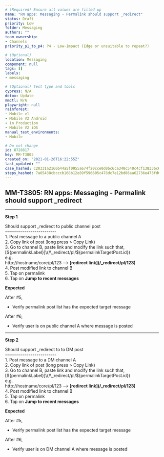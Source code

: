 ```yaml
---
# (Required) Ensure all values are filled up
name: "RN apps: Messaging - Permalink should support _redirect"
status: Draft
priority: Low
folder: Messaging
authors: ""
team_ownership: 
- Channels
priority_p1_to_p4: P4 - Low-Impact (Edge or unsuitable to repeat?)

# (Optional)
location: Messaging
component: null
tags: []
labels: 
- messaging

# (Optional) Test type and tools
cypress: N/A
detox: Update
mmctl: N/A
playwright: null
rainforest: 
- Mobile v1
- Mobile V2 Android
- in Production
- Mobile V2 iOS
manual_test_environments: 
- Mobile

# Do not change
id: 8728817
key: MM-T3805
created_on: "2021-01-26T16:22:55Z"
last_updated: ""
case_hashed: c20331a2166b44a5f0955a674f20cce0d0bc6ca340c540c4cf138336c620eae385d80d0b93cf291aa3f33e2148f253b7
steps_hashed: 7a65438cbcccb168b12e89f596605c478dc7e12bd86aa62736e473fd65f7d1a4094bbe673c754d863b51aec377286dc4
---
```


<!-- (Auto-generated) Based on frontmatter's "key" and "name" -->

## MM-T3805: RN apps: Messaging - Permalink should support _redirect

---

**Step 1**

Should support \_redirect to public channel post\
\--------------------------\
1\. Post message to a public channel A\
2\. Copy link of post (long press > Copy Link)\
3\. Go to channel B, paste link and modify the link such that,\
\[${permalinkLabel}]\(/\_redirect/pl/${permalinkTargetPost.id})\
e.g.\
http\://hostname/core/pl/123 --> **\[redirect link]\(/\_redirect/pl/123)**\
4\. Post modified link to channel B\
5\. Tap on permalink\
6\. Tap on **Jump to recent messages**

**Expected**

After #5,

- Verify permalink post list has the expected target message

After #6,

- Verify user is on public channel A where message is posted

---

**Step 2**

Should support \_redirect to to DM post\
\--------------------------\
1\. Post message to a DM channel A\
2\. Copy link of post (long press > Copy Link)\
3\. Go to channel B, paste link and modify the link such that,\
\[${permalinkLabel}]\(/\_redirect/pl/${permalinkTargetPost.id})\
e.g.\
http\://hostname/core/pl/123 --> **\[redirect link]\(/\_redirect/pl/123)**\
4\. Post modified link to channel B\
5\. Tap on permalink\
6\. Tap on **Jump to recent messages**

**Expected**

After #5,

- Verify permalink post list has the expected target message

After #6,

- Verify user is on DM channel A where message is posted
